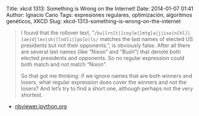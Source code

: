 Title: xkcd 1313: Something is Wrong on the Internet!
Date: 2014-01-07 01:41
Author: Ignacio Cano
Tags: expresiones regulares, optimización, algoritmos genéticos, XKCD
Slug: xkcd-1313-something-is-wrong-on-the-internet

> I found that the rollover text,
> “`/bu|[rn]t|[coy]e|[mtg]a|j|iso|n[hl]|[ae]d|lev|sh|[lnd]i|[po]o|ls/` matches
> the last names of elected US presidents but not their opponents.”, is
> obviously false. After all there are several last names (like “Nixon” and
> “Bush”) that denote both elected presidents and opponents. So no regular
> expression could both match and not match “Nixon”.
>
> So that got me thinking: if we ignore names that are both winners and losers,
> what regular expression does cover the winners and not the losers? And let’s
> try to find a short one, although perhaps not the very shortest.

- [nbviewer.ipython.org][]

  [nbviewer.ipython.org]: http://nbviewer.ipython.org/url/norvig.com/ipython/xkcd1313.ipynb
    "xkcd 1313: Something is Wrong on the Internet!"
